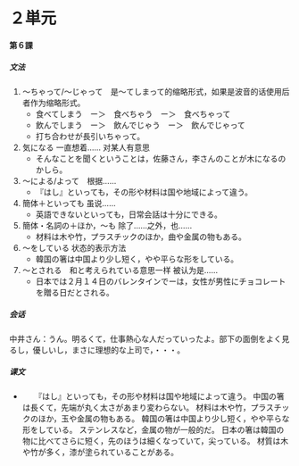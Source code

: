 # ２単元
#### 第６課
##### 文法
1. 〜ちゃって/〜じゃって　是〜てしまって的缩略形式，如果是波音的话使用后者作为缩略形式。
    - 食べてしまう　ー＞　食べちゃう　ー＞　食べちゃって
    - 飲んでしまう　ー＞　飲んでじゃう　ー＞　飲んでじゃって
    - 打ち合わせが長引いちゃって。
2. 気になる 一直想着…… 对某人有意思
    - そんなことを聞くということは，佐藤さん，李さんのことが木になるのかしら。
3. 〜による/よって　根据……
    - 『はし』といっても，その形や材料は国や地域によって違う。
4. 簡体＋といっても 虽说……
    - 英語できないといっても，日常会話は十分にできる。
5. 簡体・名詞の＋ほか，〜も 除了……之外，也……
    - 材料は木や竹，プラスチックのほか，曲や金属の物もある。
6. 〜をしている 状态的表示方法
    - 韓国の箸は中国より少し短く，やや平らな形をしている。
7. 〜とされる　和と考えられている意思一样 被认为是……
    - 日本では２月１４日のバレンタインでーは，女性が男性にチョコレートを贈る日だとされる。
##### 会话
中井さん：うん。明るくて，仕事熱心な人だっていったよ。部下の面倒をよく見るし，優しいし，まさに理想的な上司で，・・・。
##### 课文
* 　　『はし』といっても，その形や材料は国や地域によって違う。
中国の箸は長くて，先端が丸く太さがあまり変わらない。
材料は木や竹，プラスチックのほか，玉や金属の物もある。
韓国の箸は中国より少し短く，やや平らな形をしている。
ステンレスなど，金属の物が一般的だ。
日本の箸は韓国の物に比べてさらに短く，先のほうは細くなっていて，尖っている。
材質は木や竹が多く，漆が塗られていることがある。